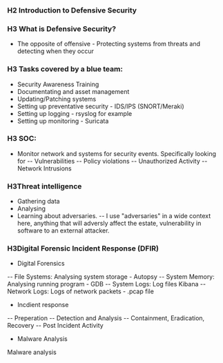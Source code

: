 ### H2 Introduction to Defensive Security

### H3 What is Defensive Security?
- The opposite of offensive - Protecting systems from threats and detecting when they occur

### H3 Tasks covered by a blue team:
- Security Awareness Training
- Documentating and asset management
- Updating/Patching systems
- Setting up preventative security - IDS/IPS (SNORT/Meraki)
- Setting up logging - rsyslog for example
- Setting up monitoring - Suricata

### H3 SOC:

- Monitor network and systems for security events. Specifically looking for 
-- Vulnerabilities
-- Policy violations
-- Unauthorized Activity
-- Network Intrusions

### H3Threat intelligence
- Gathering data
- Analysing
- Learning about adversaries. 
-- I use "adversaries" in a wide context here, anything that will adversly affect the estate, vulnerability in software to an external attacker.


### H3Digital Forensic Incident Response (DFIR)

- Digital Forensics

-- File Systems: Analysing system storage - Autopsy
-- System Memory: Analysing running program - GDB
-- System Logs: Log files Kibana
-- Network Logs: Logs of network packets - .pcap file

- Incdient response

-- Preperation
-- Detection and Analysis
-- Containment, Eradication, Recovery
-- Post Incident Activity

- Malware Analysis

Malware analysis
